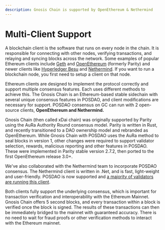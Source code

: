 ```yaml
---
description: Gnosis Chain is supported by OpenEthereum & Nethermind
---
```


# Multi-Client Support

A blockchain client is the software that runs on every node in the chain. It is responsible for connecting with other nodes, verifying transactions, and relaying and syncing blocks across the network. Some examples of popular Ethereum clients include [Geth](https://geth.ethereum.org/) and [OpenEthereum](https://github.com/openethereum/openethereum) (formerly Parity) and newer clients like [Hyperledger Besu](https://besu.hyperledger.org/en/stable/) and [Nethermind](http://nethermind.io/). If you want to run a blockchain node, you first need to setup a client on that node.

Ethereum clients are designed to implement the protocol correctly and support multiple consensus features. Each uses different methods to achieve this. The Gnosis Chain is an Ethereum-based stable sidechain with several unique consensus features in POSDAO, and client modifications are necessary for support. POSDAO consensus on GC can run with 2 open-source clients, **OpenEthereum and Nethermind.**

Gnosis Chain (then called xDai chain) was originally supported by Parity using the AuRa Authority Round consensus model. Parity is written in Rust, and recently transitioned to a DAO ownership model and rebranded as OpenEthereum. While Gnosis Chain with POSDAO uses the AuRa method to seal blocks in version 1, other changes were required to support validator selection, rewards, malicious reporting and other features in POSDAO. These were implemented in Parity stable version 2.7.2, then ported to the first OpenEthereum release 3.0+.

We've also collaborated with the Nethermind team to incorporate POSDAO consensus. The Nethermind client is written in .Net, and is fast, light-weight and user-friendly. POSDAO is now supported and [a majority of validators are running this client](https://dai-netstat.poa.network/).

Both clients fully support the underlying consensus, which is important for transaction verification and interoperability with the Ethereum Mainnet. Gnosis Chain offers 5 second blocks, and every transaction within a block is verified once the block is signed. The results of these transactions can then be immediately bridged to the mainnet with guaranteed accuracy. There is no need to wait for fraud proofs or other verification methods to interact with the Ethereum mainnet.
